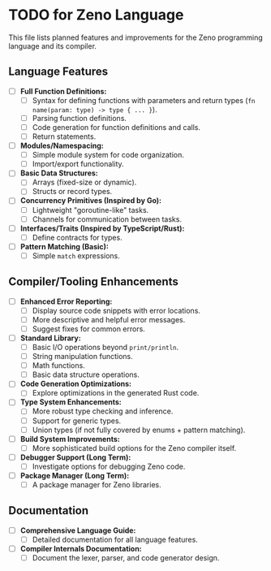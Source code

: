 # TODO for Zeno Language

This file lists planned features and improvements for the Zeno programming language and its compiler.

## Language Features
- [ ] **Full Function Definitions:**
    - [ ] Syntax for defining functions with parameters and return types (`fn name(param: type) -> type { ... }`).
    - [ ] Parsing function definitions.
    - [ ] Code generation for function definitions and calls.
    - [ ] Return statements.
- [ ] **Modules/Namespacing:**
    - [ ] Simple module system for code organization.
    - [ ] Import/export functionality.
- [ ] **Basic Data Structures:**
    - [ ] Arrays (fixed-size or dynamic).
    - [ ] Structs or record types.
- [ ] **Concurrency Primitives (Inspired by Go):**
    - [ ] Lightweight "goroutine-like" tasks.
    - [ ] Channels for communication between tasks.
- [ ] **Interfaces/Traits (Inspired by TypeScript/Rust):**
    - [ ] Define contracts for types.
- [ ] **Pattern Matching (Basic):**
    - [ ] Simple `match` expressions.

## Compiler/Tooling Enhancements
- [ ] **Enhanced Error Reporting:**
    - [ ] Display source code snippets with error locations.
    - [ ] More descriptive and helpful error messages.
    - [ ] Suggest fixes for common errors.
- [ ] **Standard Library:**
    - [ ] Basic I/O operations beyond `print/println`.
    - [ ] String manipulation functions.
    - [ ] Math functions.
    - [ ] Basic data structure operations.
- [ ] **Code Generation Optimizations:**
    - [ ] Explore optimizations in the generated Rust code.
- [ ] **Type System Enhancements:**
    - [ ] More robust type checking and inference.
    - [ ] Support for generic types.
    - [ ] Union types (if not fully covered by enums + pattern matching).
- [ ] **Build System Improvements:**
    - [ ] More sophisticated build options for the Zeno compiler itself.
- [ ] **Debugger Support (Long Term):**
    - [ ] Investigate options for debugging Zeno code.
- [ ] **Package Manager (Long Term):**
    - [ ] A package manager for Zeno libraries.

## Documentation
- [ ] **Comprehensive Language Guide:**
    - [ ] Detailed documentation for all language features.
- [ ] **Compiler Internals Documentation:**
    - [ ] Document the lexer, parser, and code generator design.
